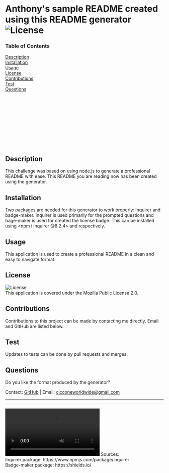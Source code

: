 
  # Anthony's sample README created using this README generator <img alt='License' src='https://img.shields.io/badge/License-Mozilla Public License 2.0-blue.svg'>
  ### Table of Contents
  [Description](#description)
  <br>
  [Installation](#installation)
  <br>
  [Usage](#usage)
  <br>
  [License](#license)
  <br>
  [Contributions](#contributions)
  <br>
  [Test](#test)
  <br>
  [Questions](#questions)
  <br>
  <br>
  <br>
  <br>
  <br>
  <br>
  <br>
  <br>
  <br>
  <br>
  <br>
  ## Description
  This challenge was based on using node.js to generate a professional README with ease. This README you are reading now has been created using the generator.

  ## Installation
  Two packages are needed for this generator to work properly: Inquirer and badge-maker. Inquirer is used primarily for the prompted questions and bage-maker is used for created the license badge. This can be installed using <npm i inquirer @8.2.4> and respectively.

  ## Usage
  This application is used to create a professional README in a clean and easy to navigate format.

  ## License
  <img alt='License' src='https://img.shields.io/badge/License-Mozilla Public License 2.0-blue.svg'>
  <br>
  This application is covered under the Mozilla Public License 2.0. 

  ## Contributions
  Contributions to this project can be made by contacting me directly. Email and GitHub are listed below.

  ## Test
  Updates to tests can be done by pull requests and merges.

  ## Questions
  Do you like the format produced by the generator?

  Contact: [GitHub](https://github.com/AnthonyCiccone90) | Email: cicconeworldwide@gmail.com
  <hr>

  
<hr><video src="Screen%20Recording%202023-08-26%20at%2013.25.33.mp4" controls title="Title">Demonstration video</video>
Sources:
<br>
Inquirer package: https://www.npmjs.com/package/inquirer
<br>
Badge-maker package: https://shields.io/
